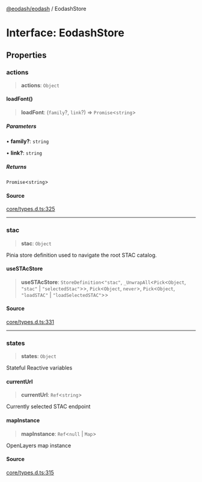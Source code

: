 [@eodash/eodash](../index.md) / EodashStore

# Interface: EodashStore

## Properties

### actions

> **actions**: `Object`

#### loadFont()

> **loadFont**: (`family`?, `link`?) => `Promise`\<`string`\>

##### Parameters

• **family?**: `string`

• **link?**: `string`

##### Returns

`Promise`\<`string`\>

#### Source

[core/types.d.ts:325](https://github.com/eodash/eodash/blob/700e395/core/types.d.ts#L325)

***

### stac

> **stac**: `Object`

Pinia store definition used to navigate the root STAC catalog.

#### useSTAcStore

> **useSTAcStore**: `StoreDefinition`\<`"stac"`, `_UnwrapAll`\<`Pick`\<`Object`, `"stac"` \| `"selectedStac"`\>\>, `Pick`\<`Object`, `never`\>, `Pick`\<`Object`, `"loadSTAC"` \| `"loadSelectedSTAC"`\>\>

#### Source

[core/types.d.ts:331](https://github.com/eodash/eodash/blob/700e395/core/types.d.ts#L331)

***

### states

> **states**: `Object`

Stateful Reactive variables

#### currentUrl

> **currentUrl**: `Ref`\<`string`\>

Currently selected STAC endpoint

#### mapInstance

> **mapInstance**: `Ref`\<`null` \| `Map`\>

OpenLayers map instance

#### Source

[core/types.d.ts:315](https://github.com/eodash/eodash/blob/700e395/core/types.d.ts#L315)
